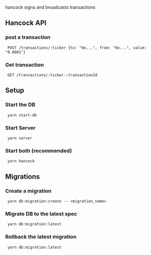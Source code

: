 hancock signs and broadcasts transactions

## Hancock API

### post a transaction

```shell
 POST /transactions/:ticker {to: "0x...", from: "0x...", value: "0.0001"}
```

### Get transaction

```shell
 GET /transactions/:ticker-:transactionId
```

## Setup

### Start the DB

```shell
 yarn start-db
```

### Start Server

```shell
 yarn server
```

### Start both (recommended)

```shell
 yarn hancock
```

## Migrations

### Create a migration

```shell
 yarn db:migration:create -- <migration_name>
```

### Migrate DB to the latest spec

```shell
 yarn db:migration:latest
```

### Rollback the latest migration

```shell
 yarn db:migration:latest
```

